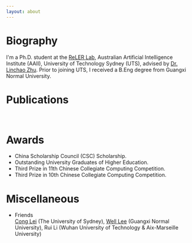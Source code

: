 ```yaml
---
layout: about 
---
```


# Biography
I'm a Ph.D. student at the [ReLER Lab](https://reler.net/), Australian Artificial Intelligence Institute (AAII), University of Technology Sydney (UTS), advised by [Dr. Linchao Zhu](https://ffmpbgrnn.github.io/). Prior to joining UTS, I received a B.Eng degree from Guangxi Normal University.
<br/>

# Publications
<br/>

# Awards
 * China Scholarship Council (CSC) Scholarship.
 * Outstanding University Graduates of Higher Education.
 * Third Prize in 11th Chinese Collegiate Computing Competition.
 * Third Prize in 10th Chinese Collegiate Computing Competition.

# Miscellaneous
 * Friends<br>
 [Cong Lei](https://cong-lei.github.io/) (The University of Sydney), [Well Lee](https://blog.gxnuliw.cn/) (Guangxi Normal University), Rui Li (Wuhan University of Technology & Aix-Marseille University)

